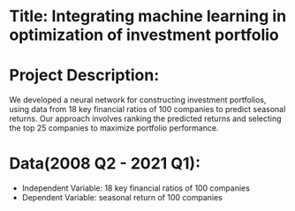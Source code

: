 # Title: Integrating machine learning in optimization of investment portfolio

# Project Description: 
We developed a neural network for constructing investment portfolios, using data from 18 key financial ratios of 100 companies to predict seasonal returns. Our approach involves ranking the predicted returns and selecting the top 25 companies to maximize portfolio performance.

# Data(2008 Q2 - 2021 Q1): 
- Independent Variable: 18 key financial ratios of 100 companies
- Dependent Variable: seasonal return of 100 companies





